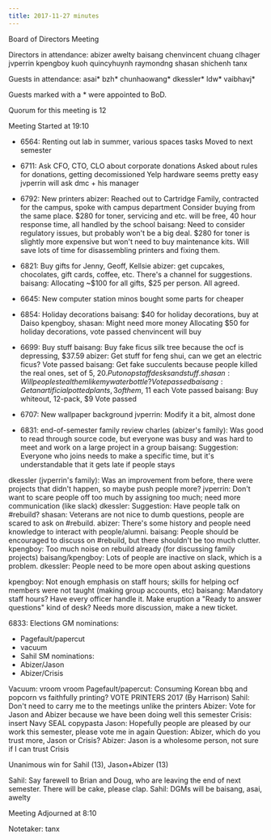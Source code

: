 ```yaml
---
title: 2017-11-27 minutes
---
```

Board of Directors Meeting

Directors in attendance:
abizer
awelty
baisang
chenvincent
chuang
clhager
jvperrin
kpengboy
kuoh
quincyhuynh
raymondng
shasan
shichenh
tanx

Guests in attendance:
asai*
bzh*
chunhaowang*
dkessler*
ldw*
vaibhavj*

Guests marked with a * were appointed to BoD.

Quorum for this meeting is 12

Meeting Started at 19:10

* 6564: Renting out lab in summer, various spaces tasks
Moved to next semester

* 6711: Ask CFO, CTO, CLO about corporate donations
Asked about rules for donations, getting decomissioned Yelp hardware seems pretty easy
jvperrin will ask dmc + his manager

* 6792: New printers
abizer: Reached out to Cartridge Family, contracted for the campus, spoke with campus department
Consider buying from the same place.
$280 for toner, servicing and etc. will be free, 40 hour response time, all handled by the school
baisang: Need to consider regulatory issues, but probably won't be a big deal.
$280 for toner is slightly more expensive but won't need to buy maintenance kits. Will save lots of time for disassembling printers and fixing them.

* 6821: Buy gifts for Jenny, Geoff, Kellsie
abizer: get cupcakes, chocolates, gift cards, coffee, etc. There's a channel for suggestions.
baisang: Allocating ~$100 for all gifts, $25 per person. All agreed.

* 6645: New computer station
minos bought some parts for cheaper

* 6854: Holiday decorations
baisang: $40 for holiday decorations, buy at Daiso
kpengboy, shasan: Might need more money
Allocating $50 for holiday decorations, vote passed
chenvincent will buy

* 6699: Buy stuff
baisang: Buy fake ficus silk tree because the ocf is depressing, $37.59 
abizer: Get stuff for feng shui, can we get an electric ficus?
Vote passed
baisang: Get fake succulents because people killed the real ones, set of 5, $20. Put on opstaff desks and stuff.
shasan: Will people steal them like my water bottle? 
Vote passed
baisang: Get an artificial potted plants, 3 of them, ~$11 each
Vote passed
baisang: Buy whiteout, 12-pack, $9
Vote passed

* 6707: New wallpaper background
jvperrin: Modify it a bit, almost done

* 6831: end-of-semester family review
charles (abizer's family): Was good to read through source code, but everyone was busy and was hard to meet and work on a large project in a group
baisang: Suggestion: Everyone who joins needs to make a specific time, but it's understandable that it gets late if people stays

dkessler (jvperrin's family): Was an improvement from before, there were projects that didn't happen, so maybe push people more?
jvperrin: Don't want to scare people off too much by assigning too much; need more communication (like slack)
dkessler: Suggestion: Have people talk on #rebuild?
shasan: Veterans are not nice to dumb questions, people are scared to ask on #rebuild.
abizer: There's some history and people need knowledge to interact with people/alumni.
baisang: People should be encouraged to discuss on #rebuild, but there shouldn't be too much clutter.
kpengboy: Too much noise on rebuild already (for discussing family projects)
baisang/kpengboy: Lots of people are inactive on slack, which is a problem.
dkessler: People need to be more open about asking questions

kpengboy: Not enough emphasis on staff hours; skills for helping ocf members were not taught (making group accounts, etc)
baisang: Mandatory staff hours? Have every officer handle it. Make eruption a "Ready to answer questions" kind of desk? Needs more discussion, make a new ticket.

6833: Elections
GM nominations:
- Pagefault/papercut
- vacuum
- Sahil
SM nominations:
- Abizer/Jason
- Abizer/Crisis

Vacuum: vroom vroom
Pagefault/papercut: Consuming Korean bbq and popcorn vs faithfully printing? VOTE PRINTERS 2017 (By Harrison)
Sahil: Don't need to carry me to the meetings unlike the printers
Abizer: Vote for Jason and Abizer because we have been doing well this semester
Crisis: insert Navy SEAL copypasta
Jason: Hopefully people are pleased by our work this semester, please vote me in again
Question: Abizer, which do you trust more, Jason or Crisis?
Abizer: Jason is a wholesome person, not sure if I can trust Crisis

Unanimous win for Sahil (13), Jason+Abizer (13)
 
Sahil: Say farewell to Brian and Doug, who are leaving the end of next semester. There will be cake, please clap.
Sahil: DGMs will be baisang, asai, awelty

Meeting Adjourned at 8:10

Notetaker: tanx
